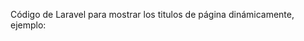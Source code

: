 Código de Laravel para mostrar los titulos de página dinámicamente, ejemplo:
<title>{!!$title_page!!} - Collective Cloud Perú</title>
